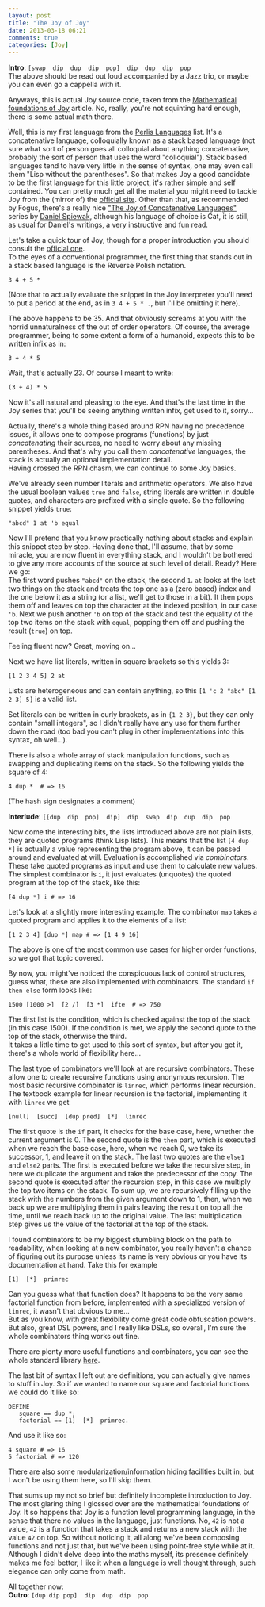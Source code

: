 ```yaml
---
layout: post
title: "The Joy of Joy"
date: 2013-03-18 06:21
comments: true
categories: [Joy]
---
```


**Intro**: `[swap  dip  dup  dip  pop]  dip  dup  dip  pop`  
The above should be read out loud accompanied by a Jazz trio, or maybe you can even go a cappella with it.

Anyways, this is actual Joy source code, taken from the [Mathematical foundations of Joy](http://www.kevinalbrecht.com/code/joy-mirror/j02maf.html) article. No, really, you're not squinting hard enough, there is some actual math there. 

Well, this is my first language from the [Perlis Languages](http://blog.fogus.me/2011/08/14/perlis-languages/) list.  It's a concatenative language, colloquially known as a stack based language (not sure what sort of person goes all colloquial about anything concatenative, probably the sort of person that uses the word "colloquial"). Stack based languages tend to have very little in the sense of syntax, one may even call them "Lisp without the parentheses". So that makes Joy a good candidate to be the first language for this little project, it's rather simple and self contained.  You can pretty much get all the material you might need to tackle Joy from the (mirror of) the [official site](http://www.kevinalbrecht.com/code/joy-mirror/joy.html). Other than that, as recommended by Fogus, there's a really nice ["The Joy of Concatenative Languages" ](http://www.codecommit.com/blog/category/cat) series by [Daniel Spiewak](http://www.codecommit.com), although his language of choice is Cat, it is still, as usual for Daniel's writings, a very instructive and fun read.

Let's take a quick tour of Joy, though for a proper introduction you should consult the [official one](http://www.kevinalbrecht.com/code/joy-mirror/j01tut.html).  
To the eyes of a conventional programmer, the first thing that stands out in a stack based language is the Reverse Polish notation. 
```
3 4 + 5 *
```
(Note that to actually evaluate the snippet in the Joy interpreter you'll need to put a period at the end, as in `3 4 + 5 * .`, but I'll be omitting it here).

The above happens to be 35. And that obviously screams at you with the horrid unnaturalness of the out of order operators. Of course, the average programmer, being to some extent a form of a humanoid, expects this to be written infix as in:
```
3 + 4 * 5
```
Wait, that's actually 23. Of course I meant to write:
```
(3 + 4) * 5
```
Now it's all natural and pleasing to the eye. And that's the last time in the Joy series that you'll be seeing anything written infix, get used to it, sorry...

Actually, there's a whole thing based around RPN having no precedence issues, it allows one to compose programs (functions) by just *concatenating* their sources, no need to worry about any missing parentheses. And that's why you call them *concatenative* languages, the stack is actually an optional implementation detail.  
Having crossed the RPN chasm, we can continue to some Joy basics.

We've already seen number literals and arithmetic operators. We also have the usual boolean values `true` and `false`, string literals are written in double quotes, and characters are prefixed with a single quote. So the following snippet yields `true`:
```
"abcd" 1 at 'b equal
```
Now I'll pretend that you know practically nothing about stacks and explain this snippet step by step. Having done that, I'll assume, that by some miracle, you are now fluent in everything stack, and I wouldn't be bothered to give any more accounts of the source at such level of detail. Ready? Here we go:  
The first word pushes `"abcd"` on the stack, the second `1`. `at` looks at the last two things on the stack and treats the top one as a (zero based) index and the one below it as a string (or a list, we'll get to those in a bit). It then pops them off and leaves on top the character at the indexed position, in our case `'b`. Next we push another `'b` on top of the stack and test the equality of the top two items on the stack with `equal`, popping them off and pushing the result (`true`) on top.

Feeling fluent now? Great, moving on...

Next we have list literals, written in square brackets so this yields 3:
```
[1 2 3 4 5] 2 at
```
Lists are heterogeneous and can contain anything, so this `[1 'c 2 "abc" [1 2 3] 5]` is a valid list. 

Set literals can be written in curly brackets, as in `{1 2 3}`, but they can only contain "small integers", so I didn't really have any use for them further down the road (too bad you can't plug in other implementations into this syntax, oh well...).

There is also a whole array of stack manipulation functions, such as swapping and duplicating items on the stack. So the following yields the square of 4:
```
4 dup *  # => 16
```
(The hash sign designates a comment)

**Interlude**: `[[dup  dip  pop]  dip]  dip  swap  dip  dup  dip  pop`

Now come the interesting bits, the lists introduced above are not plain lists, they are quoted programs (think Lisp lists). This means that the list `[4 dup *]` is actually a value representing the program above, it can be passed around and evaluated at will. Evaluation is accomplished via *combinators*. These take quoted programs as input and use them to calculate new values.  
The simplest combinator is `i`, it just evaluates (unquotes) the quoted program at the top of the stack, like this:
```
[4 dup *] i # => 16
```

Let's look at a slightly more interesting example. The combinator `map` takes a quoted program and applies it to the elements of a list:
```
[1 2 3 4] [dup *] map # => [1 4 9 16]
```
The above is one of the most common use cases for higher order functions, so we got that topic covered.

By now, you might've noticed the conspicuous lack of control structures, guess what, these are also implemented with combinators. The standard `if then else` form looks like:
```
1500 [1000 >]  [2 /]  [3 *]  ifte  # => 750
```
The first list is the condition, which is checked against the top of the stack (in this case 1500). If the condition is met, we apply the second quote to the top of the stack, otherwise the third.  
It takes a little time to get used to this sort of syntax, but after you get it, there's a whole world of flexibility here...

The last type of combinators we'll look at are recursive combinators. These allow one to create recursive functions using anonymous recursion. The most basic recursive combinator is `linrec`, which performs linear recursion. The textbook example for linear recursion is the factorial, implementing it with `linrec` we get
```
[null]  [succ]  [dup pred]  [*]  linrec
```

The first quote is the `if` part, it checks for the base case, here, whether the current argument is 0. The second quote is the `then` part, which is executed when we reach the base case, here, when we reach 0, we take its successor, 1, and leave it on the stack. The last two quotes are the `else1` and `else2` parts. The first is executed before we take the recursive step, in here we duplicate the argument and take the predecessor of the copy. The second quote is executed after the recursion step, in this case we multiply the top two items on the stack. To sum up, we are recursively filling up the stack with the numbers from the given argument down to 1, then, when we back up we are multiplying them in pairs leaving the result on top all the time, until we reach back up to the original value. The last multiplication step gives us the value of the factorial at the top of the stack.

I found combinators to be my biggest stumbling block on the path to readability, when looking at a new combinator, you really haven't a chance of figuring out its purpose unless its name is very obvious or you have its documentation at hand. Take this for example
```
[1]  [*]  primrec
```
Can you guess what that function does? It happens to be the very same factorial function from before, implemented with a specialized version of `linrec`, it wasn't that obvious to me...  
But as you know, with great flexibility come great code obfuscation powers. But also, great DSL powers, and I really like DSLs, so overall, I'm sure the whole combinators thing works out fine.

There are plenty more useful functions and combinators, you can see the whole standard library [here](http://www.kevinalbrecht.com/code/joy-mirror/html-manual.html).

The last bit of syntax I left out are definitions, you can actually give names to stuff in Joy. So if we wanted to name our square and factorial functions we could do it like so:
```
DEFINE 
   square == dup *;
   factorial == [1]  [*]  primrec.
```
And use it like so:
```
4 square # => 16
5 factorial # => 120
```
There are also some modularization/information hiding facilities built in, but I won't be using them here, so I'll skip them.

That sums up my not so brief but definitely incomplete introduction to Joy. The most glaring thing I glossed over are the mathematical foundations of Joy. It so happens that Joy is a function level programming language, in the sense that there no values in the language, just functions. No, `42` is not a value, `42` is a function that takes a stack and returns a new stack with the value `42` on top. So without noticing it, all along we've been composing functions and not just that, but we've been using point-free style while at it.  
Although I didn't delve deep into the maths myself, its presence definitely makes me feel better, I like it when a language is well thought through, such elegance can only come from math.

All together now:  
**Outro**: `[dup dip pop]  dip  dup  dip  pop`